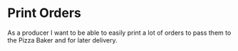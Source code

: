 # Print Orders

As a producer 
I want to be able to easily print a lot of orders 
to pass them to the Pizza Baker and for later delivery.

